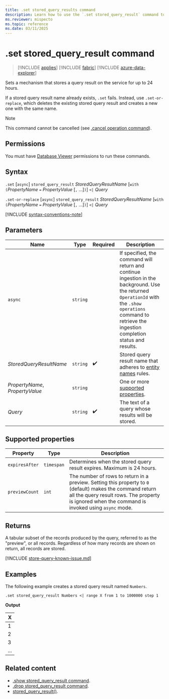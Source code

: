 ```yaml
---
title: .set stored_query_results command
description: Learn how to use the `.set stored_query_result` command to create a stored query result to store the results of a query on the service for up to 24 hours.
ms.reviewer: mispecto
ms.topic: reference
ms.date: 03/11/2025
---
```


# .set stored_query_result command

> [!INCLUDE [applies](../includes/applies-to-version/applies.md)] [!INCLUDE [fabric](../includes/applies-to-version/fabric.md)] [!INCLUDE [azure-data-explorer](../includes/applies-to-version/azure-data-explorer.md)]

Sets a mechanism that stores a query result on the service for up to 24 hours.

If a stored query result name already exists, `.set` fails. Instead, use `.set-or-replace`, which deletes the existing stored query result and creates a new one with the same name.

> [!NOTE]
> This command cannot be cancelled (see [.cancel operation command](cancel-operation-command.md)).

## Permissions

You must have [Database Viewer](../access-control/role-based-access-control.md) permissions to run these commands.

## Syntax

`.set` [`async`] `stored_query_result` *StoredQueryResultName* [`with` `(`*PropertyName* `=` *PropertyValue* [`,` ...]`)`] `<|` *Query*

`.set-or-replace` [`async`] `stored_query_result` *StoredQueryResultName* [`with` `(`*PropertyName* `=` *PropertyValue* [`,` ...]`)`] `<|` *Query*

[!INCLUDE [syntax-conventions-note](../includes/syntax-conventions-note.md)]

## Parameters

|Name|Type|Required|Description|
|--|--|--|--|
| `async` | `string` | | If specified, the command will return and continue ingestion in the background. Use the returned `OperationId` with the `.show operations` command to retrieve the ingestion completion status and results. |
| *StoredQueryResultName* | `string` |  :heavy_check_mark: | Stored query result name that adheres to [entity names](../query/schema-entities/entity-names.md) rules.|
| *PropertyName*, *PropertyValue* | `string` |  | One or more [supported properties](#supported-properties). |
| *Query* | `string` |  :heavy_check_mark: | The text of a query whose results will be stored.|

## Supported properties

| Property | Type | Description |
|--|--|--|
| `expiresAfter` | `timespan` | Determines when the stored query result expires. Maximum is 24 hours. |
| `previewCount` | `int` | The number of rows to return in a preview. Setting this property to `0` (default) makes the command return all the query result rows. The property is ignored when the command is invoked using `async` mode. |

## Returns

A tabular subset of the records produced by the query, referred to as the "preview", or all records. Regardless of how many records are shown on return, all records are stored.

[!INCLUDE [store-query-known-issue.md](../includes/store-query-character-limitation.md)]

## Examples

The following example creates a stored query result named `Numbers`.

```kusto
.set stored_query_result Numbers <| range X from 1 to 1000000 step 1
```

**Output** 

| X |
|---|
| 1 |
| 2 |
| 3 |
| ... |

## Related content

* [.show stored_query_result command](show-stored-query-result-command.md).
* [.drop stored_query_result command](drop-stored-query-result-command.md).
* [stored_query_result()](../query/stored-query-result-function.md).
